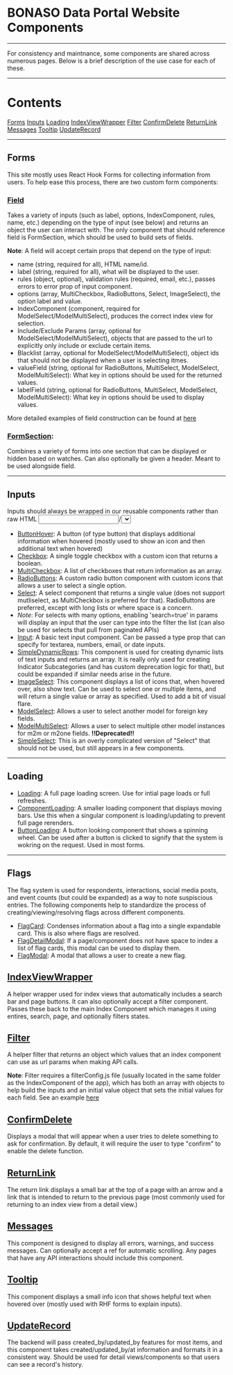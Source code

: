 # BONASO Data Portal Website Components

---

For consistency and maintnance, some components are shared across numerous pages. Below is a brief description of the use case for each of these.

---

# Contents
[Forms](#forms)
[Inputs](#inputs)
[Loading](#loading)
[IndexViewWrapper](#indexviewwrapper)
[Filter](#filter)
[ConfirmDelete](#confirm)
[ReturnLink](#returnlink)
[Messages](#messages)
[Tooltip](#tooltip)
[UpdateRecord](#updaterecord)

---

## Forms
This site mostly uses React Hook Forms for collecting information from users. To help ease this process, there are two custom form components:

### [Field](/src/components/reuseables/forms/Field.jsx)
Takes a variety of inputs (such as label, options, IndexComponent, rules, name, etc.) depending on the type of input (see below) and returns an object the user can interact with. The only component that should reference field is FormSection, which should be used to build sets of fields. 

**Note**: A field will accept certain props that depend on the type of input:
- name (string, required for all), HTML name/id.
- label (string, required for all), what will be displayed to the user.
- rules (object, optional), validation rules (required, email, etc.), passes errors to error prop of input component.
- options (array, MultiCheckbox, RadioButtons, Select, ImageSelect), the option label and value.
- IndexComponent (component, required for ModelSelect/ModelMultiSelect), produces the correct index view for selection.
- Include/Exclude Params (array, optional for ModelSelect/ModelMultiSelect), objects that are passed to the url to explicitly only include or exclude certain items.
- Blacklist (array, optional for ModelSelect/ModelMultiSelect), object ids that should not be displayed when a user is selecting itmes.
- valueField (string, optional for RadioButtons, MultiSelect, ModelSelect, ModelMultiSelect): What key in options should be used for the returned values.
- labelField (string, optional for RadioButtons, MultiSelect, ModelSelect, ModelMultiSelect): What key in options should be used to display values.

More detailed examples of field construction can be found at [here](/src/components/indicators/IndicatorForm.jsx)

### [FormSection](/src/components/reuseables/forms/FormSection.jsx): 
Combines a variety of forms into one section that can be displayed or hidden based on watches. Can also optionally be given a header. Meant to be used alongside field.

---

## Inputs
Inputs should always be wrapped in our reusable components rather than raw HTML <input>/<select> unless explicitly noted.

- [ButtonHover](/src/components/reuseables/inputs/ButtonHover.jsx]): A button (of type button) that displays additional information when hovered (mostly used to show an icon and then additional text when hovered)
- [Checkbox](/src/components/reuseables/inputs/Checkbox.jsx): A single toggle checkbox with a custom icon that returns a boolean.
- [MultiCheckbox](/src/components/reuseables/inputs/MultiCheckbox.jsx): A list of checkboxes that return information as an array.
- [RadioButtons](/src/components/reuseables/inputs/RadioButtons.jsx): A custom radio button component with custom icons that allows a user to select a single option.
- [Select](/src/components/reuseables/inputs/Select.jsx): A select component that returns a single value (does not support mutliselect, as MultiCheckbox is preferred for that). RadioButtons are preferred, except with long lists or where space is a concern. 
- *Note*: For selects with many options, enabling 'search=true' in params will display an input that the user can type into the filter the list (can also be used for selects that pull from paginated APIs)    
- [Input](/src/components/reuseables/inputs/Input.jsx): A basic text input component. Can be passed a type prop that can specify for textarea, numbers, email, or date inputs. 
- [SimpleDynamicRows](/src/components/reuseables/inputs/SimpleDynamicRows.jsx): This component is used for creating dynamic lists of text inputs and returns an array. It is really only used for creating Indicator Subcategories (and has custom deprecation logic for that), but could be expanded if similar needs arise in the future. 
- [ImageSelect](/src/components/reuseables/inputs/ImageSelect.jsx): This component displays a list of icons that, when hovered over, also show text. Can be used to select one or multiple items, and will return a single value or array as specified. Used to add a bit of visual flare.
- [ModelSelect](/src/components/reuseables/inputs/ModelMultiSelect.jsx): Allows a user to select another model for foreign key fields.
- [ModelMultiSelect](/src/components/reuseables/inputs/ModelMultiSelect.jsx): Allows a user to select multiple other model instances for m2m or m2one fields. 
**!!Deprecated!!**
- [SimpleSelect](/src/components/reuseables/inputs/SimpleSelect.jsx): This is an overly complicated version of "Select" that should not be used, but still appears in a few components.

---

## Loading
- [Loading](/src/components/reuseables/loading/Loading.jsx): A full page loading screen. Use for intial page loads or full refreshes. 
- [ComponentLoading](/src/components/reuseables/loading/ComponentLoading.jsx): A smaller loading component that displays moving bars. Use this when a singular component is loading/updating to prevent full page rerenders.
- [ButtonLoading](/src/components/reuseables/loading/ButtonLoading.jsx): A button looking component that shows a spinning wheel. Can be used after a button is clicked to signify that the system is wokring on the request. Used in most forms. 

---

## Flags
The flag system is used for respondents, interactions, social media posts, and event counts (but could be expanded) as a way to note suspiscious entries. The following components help to standardize the process of creating/viewing/resolving flags across different components. 

- [FlagCard](/src/components/flags/flagCard.jsx): Condenses information about a flag into a single expandable card. This is also where flags are resolved.
- [FlagDetailModal](/src/components/flags/FlagDetailModal.jsx): If a page/component does not have space to index a list of flag cards, this modal can be used to display them. 
- [FlagModal](/src/components/flags/FlagModal.jsx): A modal that allows a user to create a new flag. 

## [IndexViewWrapper](/src/components/reuseables/IndexView.jsx)
A helper wrapper used for index views that automatically includes a search bar and page buttons. It can also optionally accept a filter component. Passes these back to the main Index Component which manages it using entires, search, page, and optionally filters states.

## [Filter](/src/components/reuseables/Filter.jsx)
A helper filter that returns an object which values that an index component can use as url params when making API calls. 

**Note**: Filter requires a filterConfig.js file (usually located in the same folder as the IndexComponent of the app), which has both an array with objects to help build the inputs and an initial value object that sets the initial values for each field. See an example [here](/src/components/flags/filterConfig.js)

## [ConfirmDelete](src/components/reuseables/ConfirmDelete.jsx)
Displays a modal that will appear when a user tries to delete something to ask for confirmation. By default, it will require the user to type "confirm" to enable the delete function. 

## [ReturnLink](/src/components/reuseables/ReturnLink.jsx)
The return link displays a small bar at the top of a page with an arrow and a link that is intended to return to the previous page (most commonly used for returning to an index view from a detail view.)

## [Messages](/src/components/reuseables/Messages.jsx)
This component is designed to display all errors, warnings, and success messages. Can optionally accept a ref for automatic scrolling. Any pages that have any API interactions should include this component.

## [Tooltip](/src/components/reuseables/Tooltip.jsx)
This component displays a small info icon that shows helpful text when hovered over (mostly used with RHF forms to explain inputs).

## [UpdateRecord](/src/components/reuseables/meta/UpdateRecord.jsx)
The backend will pass created_by/updated_by features for most items, and this component takes created/updated_by/at information and formats it in a consistent way. Should be used for detail views/components so that users can see a record's history. 
